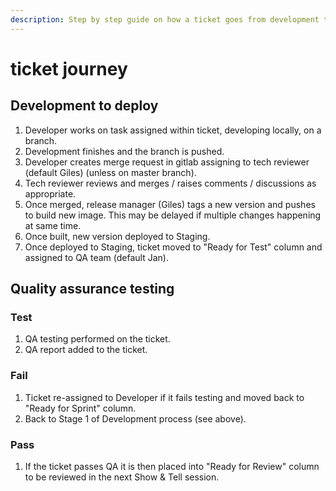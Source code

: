 ```yaml
---
description: Step by step guide on how a ticket goes from development to deploy to test.
---
```


# ticket journey

## Development to deploy

1. Developer works on task assigned within ticket, developing locally, on a branch. 
2. Development finishes and the branch is pushed. 
3. Developer creates merge request in gitlab assigning to tech reviewer \(default Giles\) \(unless on master branch\).
4. Tech reviewer reviews and merges / raises comments / discussions as appropriate.
5. Once merged, release manager \(Giles\) tags a new version and pushes to build new image. This may be delayed if multiple changes happening at same time.
6. Once built, new version deployed to Staging.
7. Once deployed to Staging, ticket moved to "Ready for Test" column and assigned to QA team \(default Jan\). 

## Quality assurance testing

### Test

1. QA testing performed on the ticket. 
2. QA report added to the ticket. 

### Fail   

1. Ticket re-assigned to Developer if it fails testing and moved back to "Ready for Sprint" column.
2. Back to Stage 1 of Development process \(see above\).

### Pass

1. If the ticket passes QA it is then placed into "Ready for Review" column to be reviewed in the next Show & Tell session. 



